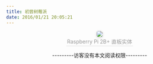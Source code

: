 ```yaml
---
title: 初尝树莓派
date: 2016/01/21 20:05:21
---
```

<center style="font-size=6px"> <img style="border-radius: 0.3125em; box-shadow: 0 2px 4px 0 rgba(34,36,38,.12),0 2px 10px 0 rgba(34,36,38,.08);" src="../../../../IMG/IMG_SMP01.JPG"/> <br> <div style="color:orange; border-bottom: 1px solid #d9d9d9; display: inline-block; color: #999; padding: 2px;"> Raspberry Pi 2B+ 直板实体</div> </center>

<p style="text-align:center";>---------访客没有本文阅读权限---------</p>
